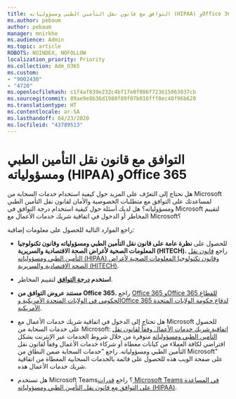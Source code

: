 ```yaml
---
title: التوافق مع قانون نقل التأمين الطبي ومسؤولياته (HIPAA) وOffice 365
ms.author: pebaum
author: pebaum
manager: mnirkhe
ms.audience: Admin
ms.topic: article
ROBOTS: NOINDEX, NOFOLLOW
localization_priority: Priority
ms.collection: Adm_O365
ms.custom:
- "9002430"
- "4720"
ms.openlocfilehash: c1f4af839e232c4bf17e0f806f723615063037cb
ms.sourcegitcommit: 89ae9e8b36d1980f89f07b016fff0ec48f96b620
ms.translationtype: HT
ms.contentlocale: ar-SA
ms.lasthandoff: 04/23/2020
ms.locfileid: "43789513"
---
```

# <a name="hippa-compliance-and-office-365"></a>التوافق مع قانون نقل التأمين الطبي ومسؤولياته (HIPAA) وOffice 365

هل تحتاج إلى التعرّف على المزيد حول كيفية استخدام خدمات السحابة من Microsoft لمساعدتك على التوافق مع متطلبات الخصوصية والأمان لقانون نقل التأمين الطبي ومسؤولياته؟  هل لديك أسئلة حول كيفية استخدام درجة التوافق في Microsoft لتقييم المخاطر أو الدخول في اتفاقية شريك خدمات الأعمال مع Microsoft؟  

راجع الموارد التالية للحصول على معلومات إضافية:

- للحصول على **نظرة عامة على قانون نقل التأمين الطبي ومسؤولياته وقانون تكنولوجيا المعلومات الصحية لأغراض الصحة الاقتصادية والسريرية (HITECH)**، راجع [قانون نقل التأمين الطبي ومسؤولياته (HIPAA) وقانون تكنولوجيا المعلومات الصحية لأغراض الصحة الاقتصادية والسريرية (HITECH)](https://docs.microsoft.com/microsoft-365/compliance/offering-hipaa-hitech?view=o365-worldwide).

- **استخدم [درجة التوافق](https://docs.microsoft.com/microsoft-365/compliance/offering-hipaa-hitech?view=o365-worldwide#use-microsoft-compliance-score-to-assess-your-risk)** لتقييم المخاطر.

- **مستند عروض التوافق من Office 365**، راجع [Office 365 وOffice 365 للقطاع الحكومي في الولايات المتحدة الأمريكية وOffice 365 لدفاع حكومة الولايات المتحدة الأمريكية](https://go.microsoft.com/fwlink/p/?LinkID=2077751).

- هل تحتاج إلى الدخول في اتفاقية شريك خدمات الأعمال مع Microsoft للحصول على خدمات السحابة من Microsoft: [اتفاقية شريك خدمات الأعمال وفقاً لقانون نقل التأمين الطبي ومسؤولياته](https://aka.ms/BAA) متوفرة من خلال شروط الخدمات عبر الإنترنت بشكل افتراضي لكافة العملاء من كيانات مغطاة أو شركاء خدمات الأعمال وفقاً لقانون نقل التأمين الطبي ومسؤولياته. راجع "خدمات السحابة ضمن النطاق من Microsoft" على صفحة الويب هذه للحصول على قائمة بالخدمات السحابية المغطاة من اتفاقية شريك خدمات الأعمال هذه.

- هل تستخدم Microsoft Teams؟ راجع [قدرات Microsoft Teams في المساعدة على التوافق مع قانون نقل التأمين الطبي ومسؤولياته (HIPAA)](https://www.microsoft.com/microsoft-365/blog/2019/04/30/white-paper-microsoft-teams-healthcare-providers-hipaa-compliance/).
